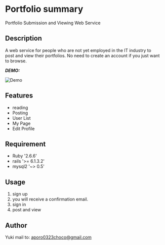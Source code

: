 # Portfolio summary

Portfolio Submission and Viewing Web Service

## Description

A web service for people who are not yet employed in the IT industry to post and view their portfolios. No need to create an account if you just want to browse.

**_DEMO:_**

![Demo](https://user-images.githubusercontent.com/53030634/121620425-43bff400-caa5-11eb-9e4c-2d1045fb8281.gif)

## Features

- reading
- Posting
- User List
- My Page
- Edit Profile

## Requirement

- Ruby '2.6.6'
- rails '>= 6.1.3.2'
- mysql2 '~> 0.5'

## Usage

1. sign up
2. you will receive a confirmation email.
3. sign in
4. post and view

## Author

Yuki
mail to: aporo0323choco@gmail.com
